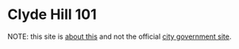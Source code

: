# Clyde Hill 101 

NOTE: this site is [about this](about.html) and not the official [city government site](https://clydehill.org).

